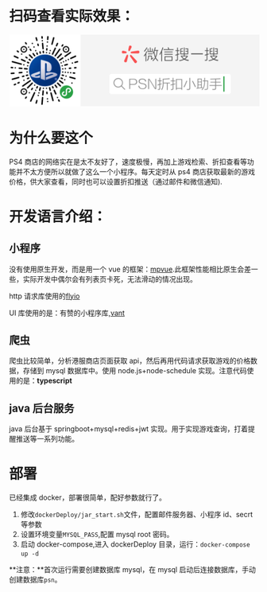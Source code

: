# 扫码查看实际效果：

![二维码](https://raw.githubusercontent.com/FleyX/files/master/blogImg/20190430103928.png)

# 为什么要这个

PS4 商店的网络实在是太不友好了，速度极慢，再加上游戏检索、折扣查看等功能并不太方便所以就做了这么一个小程序。每天定时从 ps4 商店获取最新的游戏价格，供大家查看，同时也可以设置折扣推送（通过邮件和微信通知).

# 开发语言介绍：

## 小程序

没有使用原生开发，而是用一个 vue 的框架：[mpvue](http://mpvue.com/mpvue/).此框架性能相比原生会差一些，实际开发中偶尔会有列表页卡死，无法滑动的情况出现。

http 请求库使用的[flyio](https://www.npmjs.com/package/flyio)

UI 库使用的是：有赞的小程序库,[vant](https://youzan.github.io/vant-weapp/#/intro)

## 爬虫

爬虫比较简单，分析港服商店页面获取 api，然后再用代码请求获取游戏的价格数据，存储到 mysql 数据库中。使用 node.js+node-schedule 实现。注意代码使用的是：**typescript**

## java 后台服务

java 后台基于 springboot+mysql+redis+jwt 实现。用于实现游戏查询，打着提醒推送等一系列功能。

# 部署

已经集成 docker，部署很简单，配好参数就行了。

1. 修改`dockerDeploy/jar_start.sh`文件，配置邮件服务器、小程序 id、secrt 等参数
2. 设置环境变量`MYSQL_PASS`,配置 mysql root 密码。
3. 启动 docker-compose,进入 dockerDeploy 目录，运行：`docker-compose up -d`

**注意：**首次运行需要创建数据库 mysql，在 mysql 启动后连接数据库，手动创建数据库`psn`。
